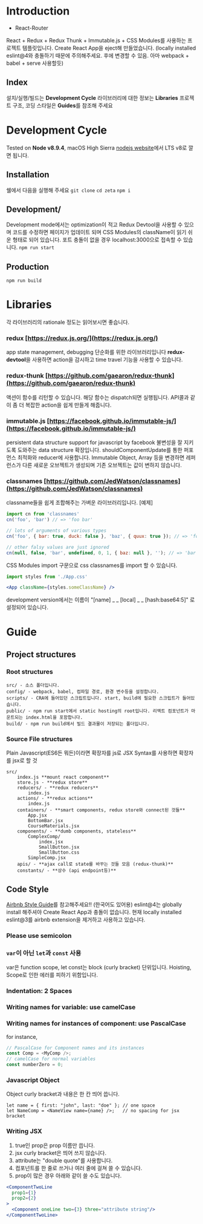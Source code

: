 # Introduction

+ React-Router

React + Redux + Redux Thunk + Immutable.js + CSS Modules를 사용하는 프로젝트 템플릿입니다.
Create React App을 eject해 만들었습니다. (locally installed eslint@4와 충돌하기 때문에 주의해주세요. 후에 변경할 수 있음. 아마 webpack + babel + serve 사용할듯)

## Index
설치/실행/빌드는 **Development Cycle**
라이브러리에 대한 정보는 **Libraries**
프로젝트 구조, 코딩 스타일은 **Guides**를 참조해 주세요

# Development Cycle

Tested on **Node v8.9.4**, macOS High Sierra
[nodejs website](https://nodejs.org/en/)에서 LTS v8로 깔면 됩니다.

## Installation
쉘에서 다음을 실행해 주세요
`git clone`
`cd zeta`
`npm i`

## Development/
Development mode에서는 optimization이 적고 Redux Devtool을 사용할 수 있으며 코드를 수정하면 페이지가 업데이트 되며 CSS Modules의 className이 읽기 쉬운 형태로 되어 있습니다.
포트 충돌이 없을 경우 localhost:3000으로 접속할 수 있습니다.
`npm run start`

## Production

`npm run build`

# Libraries
각 라이브러리의 rationale 정도는 읽어보시면 좋습니다.

### redux [https://redux.js.org/](https://redux.js.org/)
app state management, debugging 단순화를 위한 라이브러리입니다
**redux-devtool**을 사용하면 action을 감시하고 time travel 기능을 사용할 수 있습니다.

### redux-thunk [https://github.com/gaearon/redux-thunk](https://github.com/gaearon/redux-thunk)
액션이 함수를 리턴할 수 있습니다. 해당 함수는 dispatch되면 실행됩니다.
API콜과 같이 좀 더 복잡한 action을 쉽게 만들게 해줍니다.

### immutable.js [https://facebook.github.io/immutable-js/](https://facebook.github.io/immutable-js/)
persistent data structure support for javascript by facebook
불변성을 잘 지키도록 도와주는 data structure 확장입니다.
shouldComponentUpdate를 통한 퍼포먼스 최적화와 reducer에 사용합니다.
Immutable Object, Array 등을 변경하면 레퍼런스가 다른 새로운 오브젝트가 생성되며
기존 오브젝트는 값이 변하지 않습니다.

### classnames [https://github.com/JedWatson/classnames](https://github.com/JedWatson/classnames)
classname들을 쉽게 조합해주는 가벼운 라이브러리입니다.
[예제]
```javascript
import cn from 'classnames'
cn('foo', 'bar') // => 'foo bar'

// lots of arguments of various types
cn('foo', { bar: true, duck: false }, 'baz', { quux: true }); // => 'foo bar baz quux'

// other falsy values are just ignored
cn(null, false, 'bar', undefined, 0, 1, { baz: null }, ''); // => 'bar 1'
```

CSS Modules
[](https://github.com/css-modules/css-modules)
import 구문으로 css classnames를 import 할 수 있습니다.
```jsx
import styles from './App.css'

<App className={styles.someClassName} />
```

development version에서는 이름이
"[name] _ _ [local] _ _ [hash:base64:5]"
로 설정되어 있습니다.

# Guide

## Project structures

### Root structures
```
src/ - 소스 폴더입니다.
config/ - webpack, babel, 컴파일 경로, 환경 변수등을 설정합니다.
scripts/ - CRA에 들어있던 스크립트입니다. start, build에 필요한 스크립트가 들어있습니다.
public/ - npm run start에서 static hosting의 root입니다. 리액트 컴포넌트가 마운트되는 index.html을 포함합니다.
build/ - npm run build에서 빌드 결과물이 저장되는 폴더입니다.
```


### Source File structures
Plain Javascript(ES6든 뭐든)이라면 확장자를 js로
JSX Syntax를 사용하면 확장자를 jsx로 할 것

```
src/
    index.js **mount react component**
    store.js - **redux store**
    reducers/ - **redux reducers**
        index.js
    actions/ - **redux actions**
        index.js
    containers/ - **smart components, redux store와 connect된 것들**
        App.jsx
        BottomBar.jsx
        CourseMaterials.jsx
    components/ - **dumb components, stateless**
        ComplexComp/
            index.jsx
            SmallButton.jsx
            SmallButton.css
        SimpleComp.jsx
    apis/ - **ajax call로 state를 바꾸는 것들 모음 (redux-thunk)**
    constants/ - **상수 (api endpoint등)**
```

## Code Style
[Airbnb Style Guide](https://github.com/airbnb/javascript#the-javascript-style-guide-guide)를 참고해주세요!! (한국어도 있어용)
eslint@4는 globally install 해주셔야 Create React App과 충돌이 없습니다.
현재 locally installed eslint@3를 airbnb extension을 제거하고 사용하고 있습니다.

### Please use semicolon

### `var`이 아닌 `let`과 `const` 사용
var은 function scope, let const는 block (curly bracket) 단위입니다.
Hoisting, Scope로 인한 에러를 피하기 위함입니다.

### Indentation: 2 Spaces

### Writing names for variable: use **camelCase**

### Writing names for instances of component: use **PascalCase**

for instance,

```Javascript
// PascalCase for Component names and its instances
const Comp = <MyComp />; 
// camelCase for normal variables
const numberZero = 0; 
```



### Javascript Object

Object curly bracket과 내용은 한 칸 띄어 씁니다.

```Jsx
let name = { first: "john", last: "doe" }; // one space
let NameComp = <NameView name={name} />;   // no spacing for jsx bracket
```



### Writing JSX 
1. true인 prop은 prop 이름만 씁니다.
2. jsx curly bracket은 띄어 쓰지 않습니다.
3. attribute는 "double quote"를 사용합니다.
4. 컴포넌트를 한 줄로 쓰거나 여러 줄에 걸쳐 쓸 수 있습니다.
5. prop이 많은 경우 아래와 같이 쓸 수도 있습니다.

```jsx
<ComponentTwoLine
  prop1={1}
  prop2={2}
>
  <Component oneLine two={3} three="attribute string"/>
</ComponentTwoLine>
```

